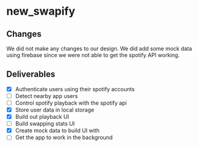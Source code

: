 # new_swapify

## Changes
We did not make any changes to our design. We did add some mock data using firebase since we were not able to get the spotify API working. 

## Deliverables
- [x] Authenticate users using their spotify accounts
- [ ] Detect nearby app users
- [ ] Control spotify playback with the spotify api
- [x] Store user data in local storage
- [x] Build out playback UI
- [ ] Build swapping stats UI
- [x] Create mock data to build UI with
- [ ] Get the app to work in the background

